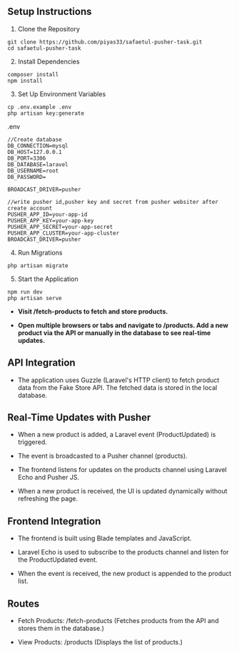 ## Setup Instructions
1. Clone the Repository
```
git clone https://github.com/piyas33/safaetul-pusher-task.git
cd safaetul-pusher-task
```
2. Install Dependencies
```
composer install
npm install
```
3. Set Up Environment Variables
```
cp .env.example .env
php artisan key:generate
```
.env
```
//Create database
DB_CONNECTION=mysql
DB_HOST=127.0.0.1
DB_PORT=3306
DB_DATABASE=laravel
DB_USERNAME=root
DB_PASSWORD=

BROADCAST_DRIVER=pusher

//write pusher id,pusher key and secret from pusher websiter after create account
PUSHER_APP_ID=your-app-id
PUSHER_APP_KEY=your-app-key
PUSHER_APP_SECRET=your-app-secret
PUSHER_APP_CLUSTER=your-app-cluster
BROADCAST_DRIVER=pusher
```
4. Run Migrations
```
php artisan migrate
```
5. Start the Application
```
npm run dev
php artisan serve
```


- **Visit /fetch-products to fetch and store products.**

- **Open multiple browsers or tabs and navigate to /products. Add a new product via the API or manually in the database to see real-time updates.**

## API Integration
   
- The application uses Guzzle (Laravel's HTTP client) to fetch product data from the Fake Store API. The fetched data is stored in the local database.

## Real-Time Updates with Pusher
   
- When a new product is added, a Laravel event (ProductUpdated) is triggered.

- The event is broadcasted to a Pusher channel (products).

- The frontend listens for updates on the products channel using Laravel Echo and Pusher JS.

- When a new product is received, the UI is updated dynamically without refreshing the page.

## Frontend Integration
- The frontend is built using Blade templates and JavaScript.

- Laravel Echo is used to subscribe to the products channel and listen for the ProductUpdated event.

- When the event is received, the new product is appended to the product list.

## Routes
- Fetch Products: /fetch-products (Fetches products from the API and stores them in the database.)

- View Products: /products (Displays the list of products.)

